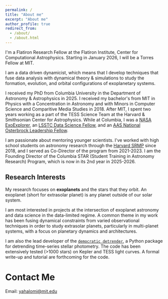 ```yaml
---
permalink: /
title: "About me"
excerpt: "About me"
author_profile: true
redirect_from: 
  - /about/
  - /about.html
---
```




I'm a Flatiron Research Fellow at the Flatiron Institute, Center for Computational Astrophysics. Starting in January 2026, I will be a Torres Fellow at MIT. 

I am a data driven dynamicist, which means that I develop techniques that fuse data analysis with dynamical theory & simulations to study the formation, evolution, and orbital configurations of exoplanetary systems.

I received my PhD from Columbia University in the Department of Astronomy & Astrophysics in 2025. I received my bachelor's from MIT in Physics with a Concentration in Astronomy and with Minors in Computer Science and Comparitive Media Studies in 2018. After MIT, I spent two years working as a part of the TESS Science Team at the Harvard & Smithsonian Center for Astrophysics. While at Columbia, I was a [NASA ExoExplorer](https://exoplanets.nasa.gov/exep/exopag/exoexplorers/exoexplorers-welcome/), an [LSSTC Data Science Fellow](https://www.lsstcorporation.org/lincc/fellowship_program), and an [AAS National Osterbrock Leadership Fellow](https://aas.org/nolp).


I am passionate about mentoring younger scientists. I've worked with high school students on astronomy research through the [Harvard SRMP](https://projects.iq.harvard.edu/shrimp) since 2018, and I served as Co-Director of the program from 2021-2023. I am the Founding Director of the Columbia STAR (Student Training in Astronomy Research) Program, which is now in its 2nd year in 2025-2026. 



## Research Interests

My research focuses on **exoplanets** and the stars that they orbit. An exoplanet (short for extrasolar planet) is any planet outside of our solar system.

I am most interested in projects at the intersection of exoplanet astronomy and data science in the data-limited regime.  A common theme in my work has been fusing dynamical constraints from varied observational techniques in order to study extrasolar planets, particularly in multi-planet systems, with a focus on planetary dynamics and architectures.

I am also the lead developer of the [`democratic detrender`](https://github.com/dyahalomi/democratic_detrender), a Python package for detrending time-series stellar photometry. The code has been extensively tested (>1000 stars) on Kepler and TESS light curves. A formal write-up and tutorial are forthcoming for the code.



Contact Me
======
Email: [yahalomi@mit.edu](mailto:yahalomi@mit.edu) <br>
